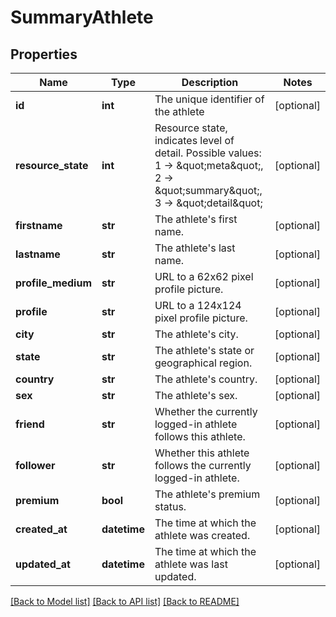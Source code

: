 # SummaryAthlete

## Properties
Name | Type | Description | Notes
------------ | ------------- | ------------- | -------------
**id** | **int** | The unique identifier of the athlete | [optional] 
**resource_state** | **int** | Resource state, indicates level of detail. Possible values: 1 -&gt; \&quot;meta\&quot;, 2 -&gt; \&quot;summary\&quot;, 3 -&gt; \&quot;detail\&quot; | [optional] 
**firstname** | **str** | The athlete&#39;s first name. | [optional] 
**lastname** | **str** | The athlete&#39;s last name. | [optional] 
**profile_medium** | **str** | URL to a 62x62 pixel profile picture. | [optional] 
**profile** | **str** | URL to a 124x124 pixel profile picture. | [optional] 
**city** | **str** | The athlete&#39;s city. | [optional] 
**state** | **str** | The athlete&#39;s state or geographical region. | [optional] 
**country** | **str** | The athlete&#39;s country. | [optional] 
**sex** | **str** | The athlete&#39;s sex. | [optional] 
**friend** | **str** | Whether the currently logged-in athlete follows this athlete. | [optional] 
**follower** | **str** | Whether this athlete follows the currently logged-in athlete. | [optional] 
**premium** | **bool** | The athlete&#39;s premium status. | [optional] 
**created_at** | **datetime** | The time at which the athlete was created. | [optional] 
**updated_at** | **datetime** | The time at which the athlete was last updated. | [optional] 

[[Back to Model list]](../README.md#documentation-for-models) [[Back to API list]](../README.md#documentation-for-api-endpoints) [[Back to README]](../README.md)


